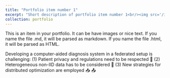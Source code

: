 ```yaml
---
title: "Portfolio item number 1"
excerpt: "Short description of portfolio item number 1<br/><img src='/images/500x300.png'>"
collection: portfolio
---
```


This is an item in your portfolio. It can be have images or nice text. If you name the file .md, it will be parsed as markdown. If you name the file .html, it will be parsed as HTML.

Developing a computer-aided diagnosis system in a federated setup is challenging:
(1) Patient privacy and regulations need to be respected :closed_lock_with_key:
(2) Heterogeneous non-IID data has to be considered :hospital:
(3) New strategies for distributed optimization are employed :inbox_tray: :outbox_tray: 
